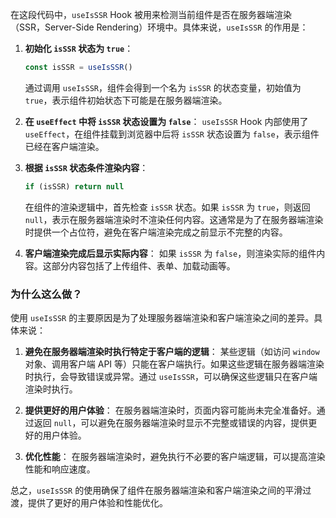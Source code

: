 在这段代码中，`useIsSSR` Hook 被用来检测当前组件是否在服务器端渲染（SSR，Server-Side Rendering）环境中。具体来说，`useIsSSR` 的作用是：

1. **初始化 `isSSR` 状态为 `true`**：
   ```javascript
   const isSSR = useIsSSR()
   ```
   通过调用 `useIsSSR`，组件会得到一个名为 `isSSR` 的状态变量，初始值为 `true`，表示组件初始状态下可能是在服务器端渲染。

2. **在 `useEffect` 中将 `isSSR` 状态设置为 `false`**：
   `useIsSSR` Hook 内部使用了 `useEffect`，在组件挂载到浏览器中后将 `isSSR` 状态设置为 `false`，表示组件已经在客户端渲染。

3. **根据 `isSSR` 状态条件渲染内容**：
   ```javascript
   if (isSSR) return null
   ```
   在组件的渲染逻辑中，首先检查 `isSSR` 状态。如果 `isSSR` 为 `true`，则返回 `null`，表示在服务器端渲染时不渲染任何内容。这通常是为了在服务器端渲染时提供一个占位符，避免在客户端渲染完成之前显示不完整的内容。

4. **客户端渲染完成后显示实际内容**：
   如果 `isSSR` 为 `false`，则渲染实际的组件内容。这部分内容包括了上传组件、表单、加载动画等。

### 为什么这么做？

使用 `useIsSSR` 的主要原因是为了处理服务器端渲染和客户端渲染之间的差异。具体来说：

1. **避免在服务器端渲染时执行特定于客户端的逻辑**：
   某些逻辑（如访问 `window` 对象、调用客户端 API 等）只能在客户端执行。如果这些逻辑在服务器端渲染时执行，会导致错误或异常。通过 `useIsSSR`，可以确保这些逻辑只在客户端渲染时执行。

2. **提供更好的用户体验**：
   在服务器端渲染时，页面内容可能尚未完全准备好。通过返回 `null`，可以避免在服务器端渲染时显示不完整或错误的内容，提供更好的用户体验。

3. **优化性能**：
   在服务器端渲染时，避免执行不必要的客户端逻辑，可以提高渲染性能和响应速度。

总之，`useIsSSR` 的使用确保了组件在服务器端渲染和客户端渲染之间的平滑过渡，提供了更好的用户体验和性能优化。
